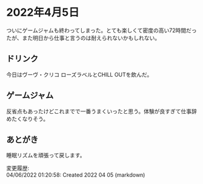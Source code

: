 # 2022年4月5日

ついにゲームジャムも終わってしまった。とても楽しくて密度の高い72時間だったが、また明日から仕事と言うのは耐えられないかもしれない。

## ドリンク

今日はヴーヴ・クリコ ローズラベルとCHILL OUTを飲んだ。

## ゲームジャム

反省点もあったけどこれまでで一番うまくいったと思う。体験が良すぎて仕事辞めたくなりそう。

## あとがき

睡眠リズムを頑張って戻します。

変更履歴:  
04/06/2022 01:20:58: Created 2022 04 05 (markdown)  
